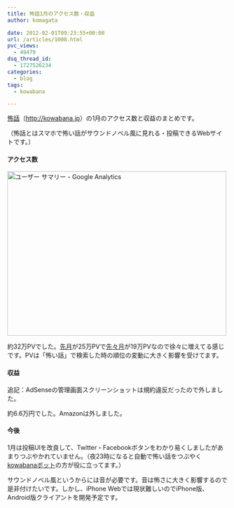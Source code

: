 ```yaml
---
title: 怖話1月のアクセス数・収益
author: komagata

date: 2012-02-01T09:23:55+00:00
url: /articles/1008.html
pvc_views:
  - 49479
dsq_thread_id:
  - 1727526234
categories:
  - blog
tags:
  - kowabana

---
```

[怖話][1]（<http://kowabana.jp>）の1月のアクセス数と収益のまとめです。
  
（怖話とはスマホで怖い話がサウンドノベル風に見れる・投稿できるWebサイトです。）

#### アクセス数

<p class="center">
  <a href="http://www.flickr.com/photos/komagata/6799290097/" title="ユーザー サマリー - Google Analytics by komagata, on Flickr"><img src="http://farm8.staticflickr.com/7154/6799290097_81d4f84b4e.jpg" width="500" height="376" alt="ユーザー サマリー - Google Analytics" /></a>
</p>

約32万PVでした。[先月][2]が25万PVで[先々月][3]が19万PVなので徐々に増えてる感じです。PVは「怖い話」で検索した時の順位の変動に大きく影響を受けてます。

#### 収益

追記：AdSenseの管理画面スクリーンショットは規約違反だったので外しました。

約6.6万円でした。Amazonは外しました。

#### 今後

1月は投稿UIを改良して、Twitter・Facebookボタンをわかり易くしましたがあまりつぶやかれていません。（夜23時になると自動で怖い話をつぶやく[kowabanaボット][4]の方が役に立ってます。）

サウンドノベル風というからには音が必要です。音は怖さに大きく影響するので是非付けたいです。しかし、iPhone Webでは現状難しいのでiPhone版、Android版クライアントを開発予定です。

 [1]: http://kowabana.jp
 [2]: http://fjord.jp/love/999.html
 [3]: http://fjord.jp/love/963.html
 [4]: http://twitter.com/kowabanajp